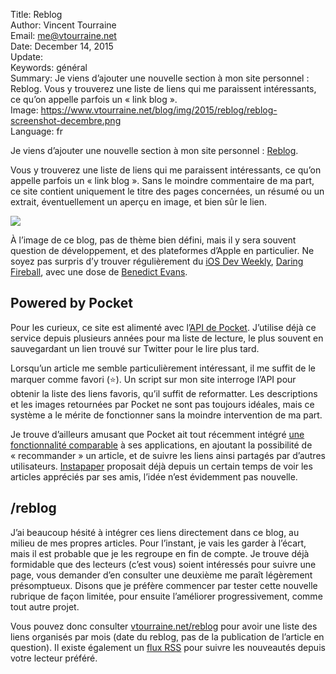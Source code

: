 Title:    Reblog  
Author:   Vincent Tourraine  
Email:    me@vtourraine.net  
Date:     December 14, 2015  
Update:   
Keywords: général  
Summary:  Je viens d’ajouter une nouvelle section à mon site personnel : Reblog. Vous y trouverez une liste de liens qui me paraissent intéressants, ce qu’on appelle parfois un « link blog ».  
Image:    https://www.vtourraine.net/blog/img/2015/reblog/reblog-screenshot-decembre.png  
Language: fr  


Je viens d’ajouter une nouvelle section à mon site personnel : [Reblog](/reblog). 

Vous y trouverez une liste de liens qui me paraissent intéressants, ce qu’on appelle parfois un « link blog ». Sans le moindre commentaire de ma part, ce site contient uniquement le titre des pages concernées, un résumé ou un extrait, éventuellement un aperçu en image, et bien sûr le lien. 

![](/blog/img/2015/reblog/reblog-screenshot-decembre-shadow.png)

À l’image de ce blog, pas de thème bien défini, mais il y sera souvent question de développement, et des plateformes d’Apple en particulier. Ne soyez pas surpris d’y trouver régulièrement du [iOS Dev Weekly](https://iosdevweekly.com), [Daring Fireball](http://daringfireball.net), avec une dose de [Benedict Evans](http://ben-evans.com/#blog).


## Powered by Pocket

Pour les curieux, ce site est alimenté avec l’[API de Pocket](https://getpocket.com/developer/). J’utilise déjà ce service depuis plusieurs années pour ma liste de lecture, le plus souvent en sauvegardant un lien trouvé sur Twitter pour le lire plus tard.

Lorsqu’un article me semble particulièrement intéressant, il me suffit de le marquer comme favori (⭐️). Un script sur mon site interroge l’API pour obtenir la liste des liens favoris, qu’il suffit de reformatter. Les descriptions et les images retournées par Pocket ne sont pas toujours idéales, mais ce système a le mérite de fonctionner sans la moindre intervention de ma part.

Je trouve d’ailleurs amusant que Pocket ait tout récemment intégré [une fonctionnalité comparable](https://getpocket.com/blog/2015/12/introducing-a-more-personal-recommended-feed/) à ses applications, en ajoutant la possibilité de « recommander » un article, et de suivre les liens ainsi partagés par d’autres utilisateurs. [Instapaper](https://www.instapaper.com) proposait déjà depuis un certain temps de voir les articles appréciés par ses amis, l’idée n’est évidemment pas nouvelle.

## /reblog

J’ai beaucoup hésité à intégrer ces liens directement dans ce blog, au milieu de mes propres articles. Pour l’instant, je vais les garder à l’écart, mais il est probable que je les regroupe en fin de compte. Je trouve déjà formidable que des lecteurs (c’est vous) soient intéressés pour suivre une page, vous demander d’en consulter une deuxième me paraît légèrement présomptueux. Disons que je préfère commencer par tester cette nouvelle rubrique de façon limitée, pour ensuite l’améliorer progressivement, comme tout autre projet.

Vous pouvez donc consulter [vtourraine.net/reblog](/reblog) pour avoir une liste des liens organisés par mois (date du reblog, pas de la publication de l’article en question). Il existe également un [flux RSS](/reblog/feed.xml) pour suivre les nouveautés depuis votre lecteur préféré.
